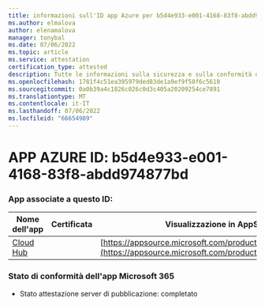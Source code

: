 ```yaml
---
title: informazioni sull'ID app Azure per b5d4e933-e001-4168-83f8-abdd974877bd
ms.author: elmalova
author: elenamalova
manager: tonybal
ms.date: 07/06/2022
ms.topic: article
ms.service: attestation
certification_type: attested
description: Tutte le informazioni sulla sicurezza e sulla conformità disponibili per b5d4e933-e001-4168-83f8-abdd974877bd.
ms.openlocfilehash: 1781f4c51ea395979ded83de1a9ef9f58f6c5610
ms.sourcegitcommit: 0a0b39a4c1826c026c0d3c405a20209254ce7891
ms.translationtype: MT
ms.contentlocale: it-IT
ms.lasthandoff: 07/06/2022
ms.locfileid: "66654989"
---
```

# <a name="azure-app-id-b5d4e933-e001-4168-83f8-abdd974877bd"></a>APP AZURE ID: b5d4e933-e001-4168-83f8-abdd974877bd


### <a name="apps-associated-with-this-id"></a>App associate a questo ID:
| **Nome dell'app** | **Certificata** | **Visualizzazione in AppSource** |
|--------------|---------------|-----------------------|
| [Cloud Hub](../forward/WA200003034.md) |  | [https://appsource.microsoft.com/product/office/WA200003034](https://appsource.microsoft.com/product/office/WA200003034) |

### <a name="microsoft-365-app-compliance-status"></a>Stato di conformità dell'app Microsoft 365
- Stato attestazione server di pubblicazione: completato
